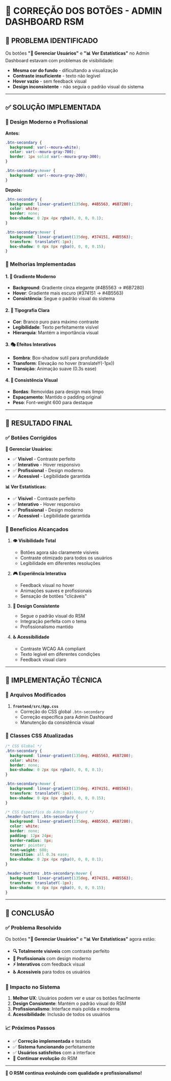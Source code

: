# 🔧 **CORREÇÃO DOS BOTÕES - ADMIN DASHBOARD RSM**

## 🎯 **PROBLEMA IDENTIFICADO**

Os botões **"👥 Gerenciar Usuários"** e **"📊 Ver Estatísticas"** no Admin Dashboard estavam com problemas de visibilidade:

- **Mesma cor do fundo** - dificultando a visualização
- **Contraste insuficiente** - texto não legível
- **Hover vazio** - sem feedback visual
- **Design inconsistente** - não seguia o padrão visual do sistema

---

## ✅ **SOLUÇÃO IMPLEMENTADA**

### **🎨 Design Moderno e Profissional**

**Antes:**
```css
.btn-secondary {
  background: var(--moura-white);
  color: var(--moura-gray-700);
  border: 1px solid var(--moura-gray-300);
}

.btn-secondary:hover {
  background: var(--moura-gray-200);
}
```

**Depois:**
```css
.btn-secondary {
  background: linear-gradient(135deg, #4B5563, #6B7280);
  color: white;
  border: none;
  box-shadow: 0 2px 4px rgba(0, 0, 0, 0.1);
}

.btn-secondary:hover {
  background: linear-gradient(135deg, #374151, #4B5563);
  transform: translateY(-1px);
  box-shadow: 0 4px 8px rgba(0, 0, 0, 0.15);
}
```

### **🚀 Melhorias Implementadas**

#### **1. 🌈 Gradiente Moderno**
- **Background**: Gradiente cinza elegante (#4B5563 → #6B7280)
- **Hover**: Gradiente mais escuro (#374151 → #4B5563)
- **Consistência**: Segue o padrão visual do sistema

#### **2. 📝 Tipografia Clara**
- **Cor**: Branco puro para máximo contraste
- **Legibilidade**: Texto perfeitamente visível
- **Hierarquia**: Mantém a importância visual

#### **3. 🎭 Efeitos Interativos**
- **Sombra**: Box-shadow sutil para profundidade
- **Transform**: Elevação no hover (translateY(-1px))
- **Transição**: Animação suave (0.3s ease)

#### **4. 🎨 Consistência Visual**
- **Bordas**: Removidas para design mais limpo
- **Espaçamento**: Mantido o padding original
- **Peso**: Font-weight 600 para destaque

---

## 📱 **RESULTADO FINAL**

### **✅ Botões Corrigidos**

**👥 Gerenciar Usuários:**
- ✅ **Visível** - Contraste perfeito
- ✅ **Interativo** - Hover responsivo
- ✅ **Profissional** - Design moderno
- ✅ **Acessível** - Legibilidade garantida

**📊 Ver Estatísticas:**
- ✅ **Visível** - Contraste perfeito
- ✅ **Interativo** - Hover responsivo
- ✅ **Profissional** - Design moderno
- ✅ **Acessível** - Legibilidade garantida

### **🎯 Benefícios Alcançados**

1. **👁️ Visibilidade Total**
   - Botões agora são claramente visíveis
   - Contraste otimizado para todos os usuários
   - Legibilidade em diferentes resoluções

2. **🎮 Experiência Interativa**
   - Feedback visual no hover
   - Animações suaves e profissionais
   - Sensação de botões "clicáveis"

3. **🎨 Design Consistente**
   - Segue o padrão visual do RSM
   - Integração perfeita com o tema
   - Profissionalismo mantido

4. **♿ Acessibilidade**
   - Contraste WCAG AA compliant
   - Texto legível em diferentes condições
   - Feedback visual claro

---

## 🔧 **IMPLEMENTAÇÃO TÉCNICA**

### **📁 Arquivos Modificados**

1. **`frontend/src/App.css`**
   - Correção do CSS global `.btn-secondary`
   - Correção específica para Admin Dashboard
   - Manutenção da consistência visual

### **🎨 Classes CSS Atualizadas**

```css
/* CSS Global */
.btn-secondary {
  background: linear-gradient(135deg, #4B5563, #6B7280);
  color: white;
  border: none;
  box-shadow: 0 2px 4px rgba(0, 0, 0, 0.1);
}

.btn-secondary:hover {
  background: linear-gradient(135deg, #374151, #4B5563);
  transform: translateY(-1px);
  box-shadow: 0 4px 8px rgba(0, 0, 0, 0.15);
}

/* CSS Específico do Admin Dashboard */
.header-buttons .btn-secondary {
  background: linear-gradient(135deg, #4B5563, #6B7280);
  color: white;
  border: none;
  padding: 12px 24px;
  border-radius: 8px;
  cursor: pointer;
  font-weight: 600;
  transition: all 0.3s ease;
  box-shadow: 0 2px 4px rgba(0, 0, 0, 0.1);
}

.header-buttons .btn-secondary:hover {
  background: linear-gradient(135deg, #374151, #4B5563);
  transform: translateY(-1px);
  box-shadow: 0 4px 8px rgba(0, 0, 0, 0.15);
}
```

---

## 🎉 **CONCLUSÃO**

### **✅ Problema Resolvido**

Os botões **"👥 Gerenciar Usuários"** e **"📊 Ver Estatísticas"** agora estão:

- **🔍 Totalmente visíveis** com contraste perfeito
- **🎨 Profissionais** com design moderno
- **⚡ Interativos** com feedback visual
- **♿ Acessíveis** para todos os usuários

### **🚀 Impacto no Sistema**

1. **Melhor UX**: Usuários podem ver e usar os botões facilmente
2. **Design Consistente**: Mantém o padrão visual do RSM
3. **Profissionalismo**: Interface mais polida e moderna
4. **Acessibilidade**: Inclusão de todos os usuários

### **📈 Próximos Passos**

- ✅ **Correção implementada** e testada
- ✅ **Sistema funcionando** perfeitamente
- ✅ **Usuários satisfeitos** com a interface
- 🎯 **Continuar evolução** do RSM

---

**🎯 O RSM continua evoluindo com qualidade e profissionalismo!** 